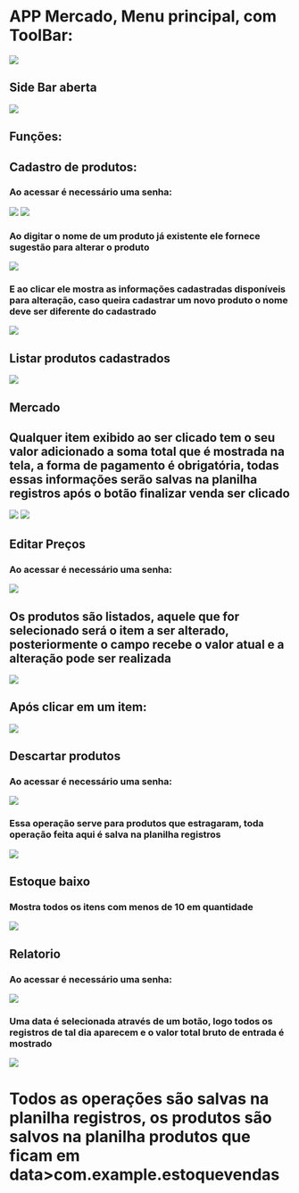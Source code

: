 <h1> APP Mercado, Menu principal, com ToolBar: </h1>
<img src="https://github.com/user-attachments/assets/3f1dd958-589c-4f0e-a087-b364458543bf">
<h2> Side Bar aberta</h2>
<img src="https://github.com/user-attachments/assets/a00ab2ab-4077-4806-91ce-c34b222f8be8">
<h2> Funções: </h2>
<h2> Cadastro de produtos:</h2>
<h3> Ao acessar é necessário uma senha:</h3>
<img src="https://github.com/user-attachments/assets/865fae52-b9b0-4977-a632-4b3acc6079f3">
<img src="https://github.com/user-attachments/assets/25fc3f97-a819-41bd-a883-97ee2edc9543">
<h3> Ao digitar o nome de um produto já existente ele fornece sugestão para alterar o produto</h3>
<img src="https://github.com/user-attachments/assets/bc229d18-6722-4ee0-8e06-1572ba7878e5">
<h3> E ao clicar ele mostra as informações cadastradas disponíveis para alteração, caso queira cadastrar um novo produto o nome deve ser diferente do cadastrado</h3>
<img src="https://github.com/user-attachments/assets/c573d5ab-f0c4-4a29-99bc-16fd2e92e294">
<h2> Listar produtos cadastrados</h2>
<img src="https://github.com/user-attachments/assets/afa348f4-87cf-4f76-b6ee-4b342ab87c11">
<h2> Mercado</h2>
<h2> Qualquer item exibido ao ser clicado tem o seu valor adicionado a soma total que é mostrada na tela, a forma de pagamento é obrigatória, todas essas informações serão salvas na planilha registros após o botão finalizar venda ser clicado</h2>
<img src="https://github.com/user-attachments/assets/5204799c-7fc7-4322-8f1e-1b27715d7802">
<img src="https://github.com/user-attachments/assets/248e8fd9-e630-4179-90f7-54b6ab4c41f9">
<h2> Editar Preços</h2>
<h3> Ao acessar é necessário uma senha:</h3>
<img src="https://github.com/user-attachments/assets/865fae52-b9b0-4977-a632-4b3acc6079f3
">
<h2> Os produtos são listados, aquele que for selecionado será o item a ser alterado, posteriormente o campo recebe o valor atual e a alteração pode ser realizada</h2>
<img src="https://github.com/user-attachments/assets/0fe32881-97e5-492d-8c9e-3bcf3faada5d">
<h2> Após clicar em um item: </h2>
<img src="https://github.com/user-attachments/assets/3cf0fd59-66e0-48bf-98c3-5e2e7489853d">  
<h2> Descartar produtos </h2>
<h3> Ao acessar é necessário uma senha:</h3>
<img src="https://github.com/user-attachments/assets/865fae52-b9b0-4977-a632-4b3acc6079f3">
<h3> Essa operação serve para produtos que estragaram, toda operação feita aqui é salva na planilha registros</h3>
<img src="https://github.com/user-attachments/assets/7973e75d-5357-46de-90d6-9572baf03ff2">
<h2> Estoque baixo</h2>
<h3>Mostra todos os itens com menos de 10 em quantidade</h3>
<img src="https://github.com/user-attachments/assets/832f5bca-b9b9-4335-bd1f-2514d79512ee">
<h2> Relatorio </h2>
<h3> Ao acessar é necessário uma senha:</h3>
<img src="https://github.com/user-attachments/assets/865fae52-b9b0-4977-a632-4b3acc6079f3">
<h3> Uma data é selecionada através de um botão, logo todos os registros de tal dia aparecem e o valor total bruto de entrada é mostrado</h3>
<img src="https://github.com/user-attachments/assets/2d67ea92-70bb-4c98-9978-9e50d4aea0a8">

<h1> Todos as operações são salvas na planilha registros, os produtos são salvos na planilha produtos que ficam em data>com.example.estoquevendas</h1>


